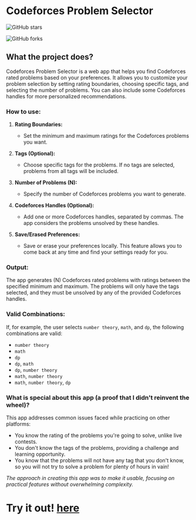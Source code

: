 # Codeforces Problem Selector

![GitHub stars](https://img.shields.io/github/stars/Mohab96/cf-problem-selector-website?style=social)

![GitHub forks](https://img.shields.io/github/forks/Mohab96/cf-problem-selector-website?style=social)

## What the project does?

Codeforces Problem Selector is a web app that helps you find Codeforces rated problems based on your preferences. It allows you to customize your problem selection by setting rating boundaries, choosing specific tags, and selecting the number of problems. You can also include some Codeforces handles for more personalized recommendations.

### How to use:

1. **Rating Boundaries:**
   - Set the minimum and maximum ratings for the Codeforces problems you want.

2. **Tags (Optional):**
   - Choose specific tags for the problems. If no tags are selected, problems from all tags will be included.

3. **Number of Problems (N):**
   - Specify the number of Codeforces problems you want to generate.

4. **Codeforces Handles (Optional):**
   - Add one or more Codeforces handles, separated by commas. The app considers the problems unsolved by these handles.

5. **Save/Erased Preferences:**
   - Save or erase your preferences locally. This feature allows you to come back at any time and find your settings ready for you.

### Output:

The app generates (N) Codeforces rated problems with ratings between the specified minimum and maximum. The problems will only have the tags selected, and they must be unsolved by any of the provided Codeforces handles.

### Valid Combinations:
If, for example, the user selects `number theory`, `math`, and `dp`, the following combinations are valid:
- `number theory`
- `math`
- `dp`
- `dp`, `math`
- `dp`, `number theory`
- `math`, `number theory`
- `math`, `number theory`, `dp`

### What is special about this app (a proof that I didn't reinvent the wheel)?

This app addresses common issues faced while practicing on other platforms:
- You know the rating of the problems you're going to solve, unlike live contests.
- You don't know the tags of the problems, providing a challenge and learning opportunity.
- You know that the problems will not have any tag that you don't know, so you will not try to solve a problem for plenty of hours in vain! 

*The approach in creating this app was to make it usable, focusing on practical features without overwhelming complexity.*

# Try it out! [here](https://mohab96.github.io/cf-problem-selector-website/)
